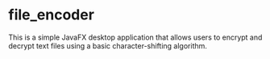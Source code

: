 # file_encoder
This is a simple JavaFX desktop application that allows users to encrypt and decrypt text files using a basic character-shifting algorithm.
